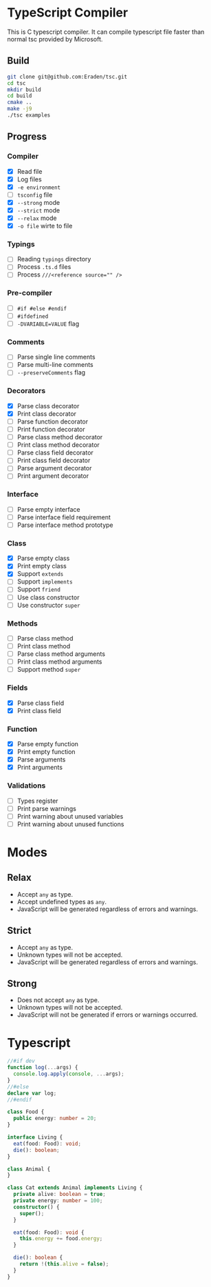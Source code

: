 # TypeScript Compiler

This is C typescript compiler. It can compile typescript file faster than normal tsc provided by Microsoft.

## Build

```bash
git clone git@github.com:Eraden/tsc.git
cd tsc
mkdir build
cd build
cmake ..
make -j9
./tsc examples
```

## Progress

### Compiler

- [X] Read file
- [X] Log files
- [X] `-e environment`
- [ ] `tsconfig` file
- [X] `--strong` mode
- [X] `--strict` mode
- [X] `--relax` mode
- [X] `-o file` wirte to file

### Typings

- [ ] Reading `typings` directory
- [ ] Process `.ts.d` files
- [ ] Process `///<reference source="" />`

### Pre-compiler

- [ ] `#if #else #endif`
- [ ] `#ifdefined`
- [ ] `-DVARIABLE=VALUE` flag

### Comments

- [ ] Parse single line comments
- [ ] Parse multi-line comments
- [ ] `--preserveComments` flag

### Decorators

- [X] Parse class decorator
- [X] Print class decorator
- [ ] Parse function decorator
- [ ] Print function decorator
- [ ] Parse class method decorator
- [ ] Print class method decorator
- [ ] Parse class field decorator
- [ ] Print class field decorator
- [ ] Parse argument decorator
- [ ] Print argument decorator

### Interface

- [ ] Parse empty interface
- [ ] Parse interface field requirement
- [ ] Parse interface method prototype

### Class

- [X] Parse empty class
- [X] Print empty class
- [X] Support `extends`
- [ ] Support `implements`
- [ ] Support `friend`
- [ ] Use class constructor
- [ ] Use constructor `super`

### Methods

- [ ] Parse class method
- [ ] Print class method
- [ ] Parse class method arguments
- [ ] Print class method arguments
- [ ] Support method `super`

### Fields

- [X] Parse class field
- [X] Print class field

### Function

- [X] Parse empty function
- [X] Print empty function
- [X] Parse arguments
- [X] Print arguments

### Validations

- [ ] Types register
- [ ] Print parse warnings
- [ ] Print warning about unused variables
- [ ] Print warning about unused functions

# Modes

## Relax

* Accept `any` as type.
* Accept undefined types as `any`.
* JavaScript will be generated regardless of errors and warnings.

## Strict

* Accept `any` as type.
* Unknown types will not be accepted.
* JavaScript will be generated regardless of errors and warnings.

## Strong

* Does not accept `any` as type.
* Unknown types will not be accepted.
* JavaScript will not be generated if errors or warnings occurred.


# Typescript

```typescript
//#if dev
function log(...args) {
  console.log.apply(console, ...args);
}
//#else
declare var log;
//#endif

class Food {
  public energy: number = 20;
}

interface Living {
  eat(food: Food): void;
  die(): boolean;
}

class Animal {
}

class Cat extends Animal implements Living {
  private alive: boolean = true;
  private energy: number = 100;
  constructor() {
    super();
  }

  eat(food: Food): void {
    this.energy += food.energy;
  }

  die(): boolean {
    return !(this.alive = false);
  }
}
```

